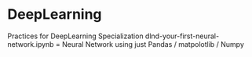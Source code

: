 # DeepLearning
Practices for DeepLearning Specialization
dlnd-your-first-neural-network.ipynb = Neural Network using just Pandas / matpolotlib / Numpy
